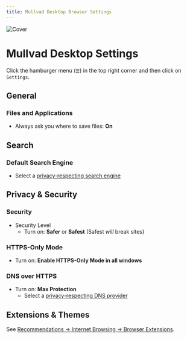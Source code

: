 ```yaml
---
title: Mullvad Desktop Browser Settings
---
```


![Cover](/assets/covers/mullvad.png)

# Mullvad Desktop Settings

Click the hamburger menu (`☰`) in the top right corner and then click on `Settings`.

## General

### Files and Applications

* Always ask you where to save files: **On**

## Search

### Default Search Engine

* Select a [privacy-respecting search engine](/recommendations/internet-browsing/search-engines)

## Privacy & Security

### Security

* Security Level
  * Turn on: **Safer** or **Safest** (Safest *will* break sites)
 
### HTTPS-Only Mode

* Turn on: **Enable HTTPS-Only Mode in all windows**

### DNS over HTTPS

* Turn on: **Max Protection**
  * Select a [privacy-respecting DNS provider](/recommendations/providers/dns-resolvers)

## Extensions & Themes

See [Recommendations -> Internet Browsing -> Browser Extensions](/recommendations/internet-browsing/browser-extensions).
